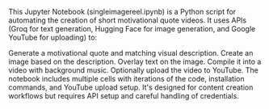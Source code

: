 This Jupyter Notebook (singleimagereel.ipynb) is a Python script for automating the creation of short motivational quote videos. It uses APIs (Groq for text generation, Hugging Face for image generation, and Google YouTube for uploading) to:

Generate a motivational quote and matching visual description.
Create an image based on the description.
Overlay text on the image.
Compile it into a video with background music.
Optionally upload the video to YouTube.
The notebook includes multiple cells with iterations of the code, installation commands, and YouTube upload setup. It's designed for content creation workflows but requires API setup and careful handling of credentials.
